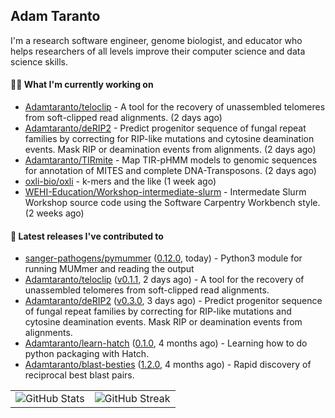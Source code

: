 ## Adam Taranto

I'm a research software engineer, genome biologist, and educator who helps researchers of all levels
improve their computer science and data science skills.

#### 👩‍💻 What I'm currently working on

- [Adamtaranto/teloclip](https://github.com/Adamtaranto/teloclip) -  A tool for the recovery of unassembled telomeres from soft-clipped read alignments. (2 days ago)
- [Adamtaranto/deRIP2](https://github.com/Adamtaranto/deRIP2) - Predict progenitor sequence of fungal repeat families by correcting for RIP-like mutations and cytosine deamination events. Mask RIP or deamination events from alignments. (2 days ago)
- [Adamtaranto/TIRmite](https://github.com/Adamtaranto/TIRmite) - Map TIR-pHMM models to genomic sequences for annotation of MITES and complete DNA-Transposons. (2 days ago)
- [oxli-bio/oxli](https://github.com/oxli-bio/oxli) - k-mers and the like (1 week ago)
- [WEHI-Education/Workshop-intermediate-slurm](https://github.com/WEHI-Education/Workshop-intermediate-slurm) - Intermedate Slurm Workshop source code using the Software Carpentry Workbench style. (2 weeks ago)

#### 🔭 Latest releases I've contributed to

- [sanger-pathogens/pymummer](https://github.com/sanger-pathogens/pymummer) ([0.12.0](https://github.com/sanger-pathogens/pymummer/releases/tag/0.12.0), today) - Python3 module for running MUMmer and reading the output
- [Adamtaranto/teloclip](https://github.com/Adamtaranto/teloclip) ([v0.1.1](https://github.com/Adamtaranto/teloclip/releases/tag/v0.1.1), 2 days ago) -  A tool for the recovery of unassembled telomeres from soft-clipped read alignments.
- [Adamtaranto/deRIP2](https://github.com/Adamtaranto/deRIP2) ([v0.3.0](https://github.com/Adamtaranto/deRIP2/releases/tag/v0.3.0), 3 days ago) - Predict progenitor sequence of fungal repeat families by correcting for RIP-like mutations and cytosine deamination events. Mask RIP or deamination events from alignments.
- [Adamtaranto/learn-hatch](https://github.com/Adamtaranto/learn-hatch) ([0.1.0](https://github.com/Adamtaranto/learn-hatch/releases/tag/0.1.0), 4 months ago) - Learning how to do python packaging with Hatch.
- [Adamtaranto/blast-besties](https://github.com/Adamtaranto/blast-besties) ([1.2.0](https://github.com/Adamtaranto/blast-besties/releases/tag/1.2.0), 4 months ago) - Rapid discovery of reciprocal best blast pairs.

<table>
  <tr style="border: none">
    <td valign="top" style="border: none">
      <img src="https://github-readme-stats.vercel.app/api?username=adamtaranto&rank_icon=percentile&show_icons=true&theme=transparent" alt="GitHub Stats" />
    </td>
    <td valign="top" style="border: none">
      <img src="https://github-readme-streak-stats.herokuapp.com?user=adamtaranto&mode=weekly&theme=transparent" alt="GitHub Streak" />
    </td>
  </tr>
</table>